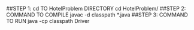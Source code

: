 ##STEP 1: cd TO HotelProblem DIRECTORY
    cd HotelProblem/
##STEP 2: COMMAND TO COMPILE 
    javac -d classpath *.java
##STEP 3: COMMAND TO RUN
    java -cp classpath Driver
